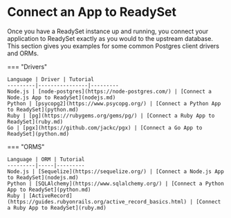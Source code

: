 # Connect an App to ReadySet

Once you have a ReadySet instance up and running, you connect your application to ReadySet exactly as you would to the upstream database. This section gives you examples for some common Postgres client drivers and ORMs. 

<style>
  table thead tr th:first-child {
    width: 100px;
  }
  table thead tr th:nth-child(2) {
    width: 150px;
  }
  table thead tr th:nth-child(3) {
    width: 500px;
</style>

=== "Drivers"

    Language | Driver | Tutorial
    ---------|----------------|---------
    Node.js | [node-postgres](https://node-postgres.com/) | [Connect a Node.js App to ReadySet](nodejs.md)
    Python | [psycopg2](https://www.psycopg.org/) | [Connect a Python App to ReadySet](python.md)
    Ruby | [pg](https://rubygems.org/gems/pg/) | [Connect a Ruby App to ReadySet](ruby.md)
    Go | [pgx](https://github.com/jackc/pgx) | [Connect a Go App to ReadySet](python.md)

=== "ORMS"

    Language | ORM | Tutorial
    ---------|-----|---------
    Node.js | [Sequelize](https://sequelize.org/) | [Connect a Node.js App to ReadySet](nodejs.md)
    Python | [SQLAlchemy](https://www.sqlalchemy.org/) | [Connect a Python App to ReadySet](python.md)
    Ruby | [ActiveRecord](https://guides.rubyonrails.org/active_record_basics.html) | [Connect a Ruby App to ReadySet](ruby.md)
    